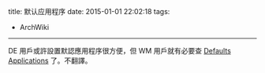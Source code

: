 title: 默认应用程序
date: 2015-01-01 22:02:18
tags:
- ArchWiki
---

DE 用戶或許設置默認應用程序很方便，但 WM 用戶就有必要查 [Defaults Applications](https://wiki.archlinux.org/index.php/Default_Applications) 了。不翻譯。